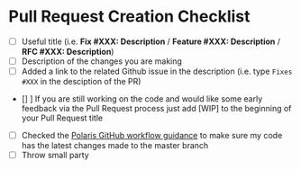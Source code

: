 # Pull Request Creation Checklist

-   [ ] Useful title (i.e. **Fix #XXX: Description** / **Feature #XXX: Description** / **RFC #XXX: Description**)
-   [ ] Description of the changes you are making
-   [ ] Added a link to the related Github issue in the description (i.e. type `Fixes #XXX` in the desciption of the PR)
-   [] ] If you are still working on the code and would like some early feedback via the Pull Request process just add [WIP] to the beginning of your Pull Request title
-   [ ] Checked the [Polaris GitHub workflow guidance](/GITHUB_GUIDANCE.md) to make sure my code has the latest changes made to the master branch
-   [ ] Throw small party
